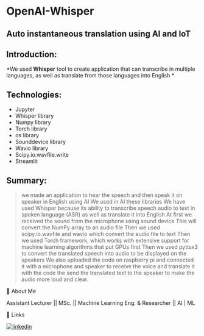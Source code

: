# OpenAI-Whisper

## Auto instantaneous translation using AI and IoT



## Introduction:

*We  used **Whisper** tool to create application  that can transcribe in multiple languages, as well as translate from those languages into English
*  



## Technologies:



* Jupyter
* Whisper library
* Numpy library
* Torch library
* os library
* Sounddevice library
* Wavio library
*  Scipy.io.wavfile.write
* Streamlit

## Summary:

> we made an application to hear the speech and then speak it on speaker in English using AI 
We used in AI these libraries 
We have used Whisper because its ability to transcribe speech audio to text in spoken language (ASR) as well as translate it into English
At first we received the sound from the microphone using sound device This will convert the NumPy array to an audio file
Then we used scipy.io.wavfile and wavio which convert the audio file to text
Then we used  Torch framework, which works with extensive support for machine learning algorithms that put GPUs first
Then we used pyttsx3 to convert the translated speech into audio to be displayed on the speakers
We also uploaded the code on raspberry pi and connected it with a microphone and speaker to receive the voice and translate it with the code the send the translated text to the speaker to make the audio more loud and clear.



🚀 About Me

Assistant Lecturer || MSc. || Machine Learning Eng. & Researcher || AI | ML

🔗 Links

[![linkedin](https://img.shields.io/badge/linkedin-0A66C2?style=for-the-badge&logo=linkedin&logoColor=white)](https://www.linkedin.com/in/omarsesa/)
